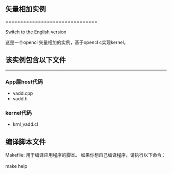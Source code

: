 ## 矢量相加实例
===============================

[Switch to the English version](./README.md)

这是一个opencl 矢量相加的实例，基于opencl c实现kernel。

## 该实例包含以下文件
---------------------
### App层host代码

- vadd.cpp
- vadd.h

### kernel代码

- krnl_vadd.cl

## 编译脚本文件
Makefile: 用于编译应用程序的脚本。
如果你想自己编译程序，请执行以下命令：
​	
	make help
​		


